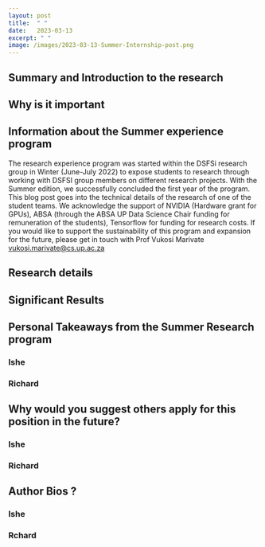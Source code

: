 ```yaml
---
layout: post
title:  " "
date:   2023-03-13
excerpt: " "
image: /images/2023-03-13-Summer-Internship-post.png
---
```


## Summary and Introduction to the research


## Why is it important


## Information about the Summer experience program
The research experience program was started within the DSFSi research group in Winter (June-July 2022) to expose students to research through working with DSFSI group members on different research projects. With the Summer edition, we successfully concluded the first year of the program. This blog post goes into the technical details of the research of one of the student teams. We acknowledge the support of NVIDIA (Hardware grant for GPUs), ABSA (through the ABSA UP Data Science Chair funding for remuneration of the students), Tensorflow for funding for research costs. If you would like to support the sustainability of this program and expansion for the future, please get in touch with Prof Vukosi Marivate vukosi.marivate@cs.up.ac.za

## Research details


## Significant Results


## Personal Takeaways from the Summer Research program

### Ishe 


### Richard 


## Why would you suggest others apply for this position in the future?

### Ishe

### Richard

## Author Bios ?

### Ishe 

### Rchard